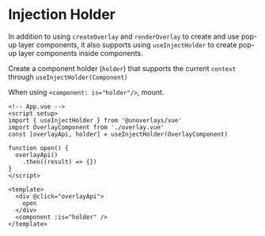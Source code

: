 # Injection Holder

In addition to using `createOverlay` and `renderOverlay` to create and use pop-up layer components, it also supports using `useInjectHolder` to create pop-up layer components inside components.

Create a component holder (`holder`) that supports the current `context` through `useInjectHolder(Component)`

When using `<component: is="holder"/>`, mount.


```vue
<!-- App.vue -->
<script setup>
import { useInjectHolder } from '@unoverlays/vue'
import OverlayComponent from './overlay.vue'
const [overlayApi, holder] = useInjectHolder(OverlayComponent)

function open() {
  overlayApi()
    .then((result) => {})
}
</script>

<template>
  <div @click="overlayApi">
    open
  </div>
  <component :is="holder" />
</template>
```

